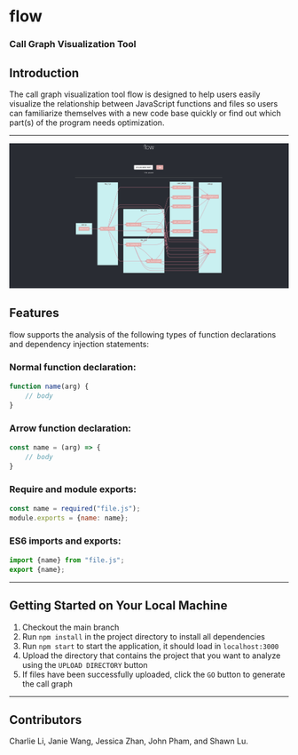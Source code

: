 # flow
### Call Graph Visualization Tool
## Introduction
The call graph visualization tool flow is designed to help users easily visualize the relationship between JavaScript functions and files so users can familiarize themselves with a new code base quickly or find out which part(s) of the program needs optimization.

---
![flow](images/flow.png)

## Features
flow supports the analysis of the following types of function declarations and dependency injection statements:

### Normal function declaration:
```js
function name(arg) {
    // body
}
```

### Arrow function declaration:
```js
const name = (arg) => {
    // body
}
```

### Require and module exports:
```js
const name = required("file.js");
module.exports = {name: name};
```

### ES6 imports and exports:
```js
import {name} from "file.js";
export {name};
```
---
## Getting Started on Your Local Machine
1. Checkout the main branch
2. Run `npm install` in the project directory to install all dependencies
3. Run `npm start` to start the application, it should load in `localhost:3000` 
4. Upload the directory that contains the project that you want to analyze using the `UPLOAD DIRECTORY` button
5. If files have been successfully uploaded, click the `GO` button to generate the call graph

---
## **Contributors**
Charlie Li, Janie Wang, Jessica Zhan, John Pham, and Shawn Lu.
